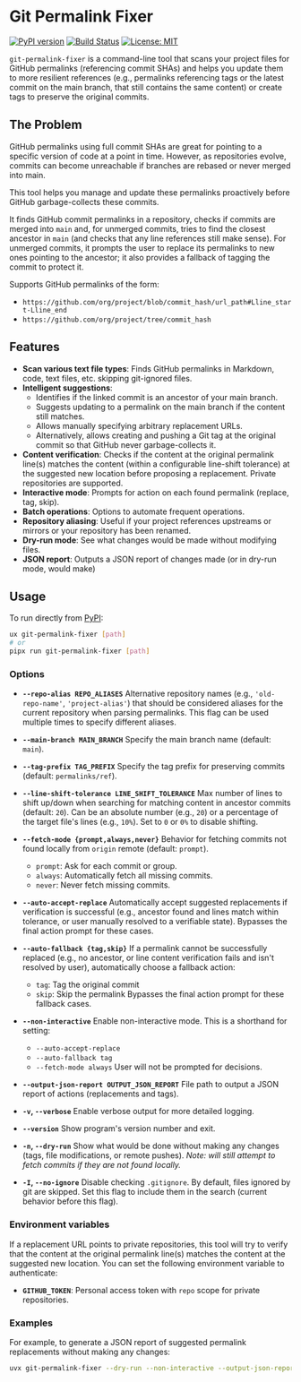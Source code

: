 # Git Permalink Fixer

[![PyPI version](https://badge.fury.io/py/git-permalink-fixer.svg)](https://badge.fury.io/py/git-permalink-fixer)
[![Build Status](https://github.com/huyz/git-permalink-fixer/actions/workflows/test.yml/badge.svg)](https://github.com/huyz/git-permalink-fixer/actions/workflows/test.yml)
[![License: MIT](https://img.shields.io/badge/License-MIT-yellow.svg)](https://opensource.org/licenses/MIT)

`git-permalink-fixer` is a command-line tool that scans your project files for GitHub permalinks (referencing commit
SHAs) and helps you update them to more resilient references (e.g., permalinks referencing tags or the latest commit on
the main branch, that still contains the same content) or create tags to preserve the original commits.

## The Problem

GitHub permalinks using full commit SHAs are great for pointing to a specific version of code at a point in time.
However, as repositories evolve, commits can become unreachable if branches are rebased or never merged into main.

This tool helps you manage and update these permalinks proactively before GitHub garbage-collects these commits.

It finds GitHub commit permalinks in a repository, checks if commits are merged into `main` and, for
unmerged commits, tries to find the closest ancestor in `main` (and checks that any line references
still make sense).
For unmerged commits, it prompts the user to replace its permalinks to new ones pointing to the
ancestor; it also provides a fallback of tagging the commit to protect it.

Supports GitHub permalinks of the form:
- `https://github.com/org/project/blob/commit_hash/url_path#Lline_start-Lline_end`
- `https://github.com/org/project/tree/commit_hash`

## Features

- **Scan various text file types**: Finds GitHub permalinks in Markdown, code, text files, etc.
    skipping git-ignored files.
- **Intelligent suggestions**:
  - Identifies if the linked commit is an ancestor of your main branch.
  - Suggests updating to a permalink on the main branch if the content still matches.
  - Allows manually specifying arbitrary replacement URLs.
  - Alternatively, allows creating and pushing a Git tag at the original commit so that GitHub never garbage-collects it.
- **Content verification**: Checks if the content at the original permalink line(s) matches the content (within a
    configurable line-shift tolerance) at the suggested new location before proposing a replacement. Private
    repositories are supported.
- **Interactive mode**: Prompts for action on each found permalink (replace, tag, skip).
- **Batch operations**: Options to automate frequent operations.
- **Repository aliasing**: Useful if your project references upstreams or mirrors or your repository has been renamed.
- **Dry-run mode**: See what changes would be made without modifying files.
- **JSON report**: Outputs a JSON report of changes made (or in dry-run mode, would make)

## Usage

To run directly from [PyPI](https://pypi.org/project/git-permalink-fixer/):

```bash
ux git-permalink-fixer [path]
# or
pipx run git-permalink-fixer [path]
```

### Options

- **`--repo-alias REPO_ALIASES`**
    Alternative repository names (e.g., `'old-repo-name'`, `'project-alias'`) that should be considered aliases for the current repository when parsing permalinks.
    This flag can be used multiple times to specify different aliases.

- **`--main-branch MAIN_BRANCH`**
    Specify the main branch name (default: `main`).

- **`--tag-prefix TAG_PREFIX`**
    Specify the tag prefix for preserving commits (default: `permalinks/ref`).

- **`--line-shift-tolerance LINE_SHIFT_TOLERANCE`**
    Max number of lines to shift up/down when searching for matching content in ancestor commits (default: `20`).
    Can be an absolute number (e.g., `20`) or a percentage of the target file's lines (e.g., `10%`).
    Set to `0` or `0%` to disable shifting.

- **`--fetch-mode {prompt,always,never}`**
    Behavior for fetching commits not found locally from `origin` remote (default: `prompt`).
    - `prompt`: Ask for each commit or group.
    - `always`: Automatically fetch all missing commits.
    - `never`: Never fetch missing commits.

- **`--auto-accept-replace`**
    Automatically accept suggested replacements if verification is successful (e.g., ancestor found and lines match within tolerance, or user manually resolved to a verifiable state).
    Bypasses the final action prompt for these cases.

- **`--auto-fallback {tag,skip}`**
    If a permalink cannot be successfully replaced (e.g., no ancestor, or line content verification fails and isn't resolved by user), automatically choose a fallback action:
    - `tag`: Tag the original commit
    - `skip`: Skip the permalink
    Bypasses the final action prompt for these fallback cases.

- **`--non-interactive`**
    Enable non-interactive mode. This is a shorthand for setting:
    - `--auto-accept-replace`
    - `--auto-fallback tag`
    - `--fetch-mode always`
    User will not be prompted for decisions.

- **`--output-json-report OUTPUT_JSON_REPORT`**
    File path to output a JSON report of actions (replacements and tags).

- **`-v`, `--verbose`**
    Enable verbose output for more detailed logging.

- **`--version`**
    Show program's version number and exit.

- **`-n`, `--dry-run`**
    Show what would be done without making any changes (tags, file modifications, or remote pushes).
    *Note: will still attempt to fetch commits if they are not found locally.*

- **`-I`, `--no-ignore`**
    Disable checking `.gitignore`. By default, files ignored by git are skipped.
    Set this flag to include them in the search (current behavior before this flag).

### Environment variables

If a replacement URL points to private repositories, this tool will try to verify that the content at the original
permalink line(s) matches the content at the suggested new location.
You can set the following environment variable to authenticate:

- **`GITHUB_TOKEN`**: Personal access token with `repo` scope for private repositories.

### Examples

For example, to generate a JSON report of suggested permalink replacements without making any changes:

```bash
uvx git-permalink-fixer --dry-run --non-interactive --output-json-report $(date -I).permalinks-to-replace.json --line-shift-tolerance '10%' $REPO_PATH
```
